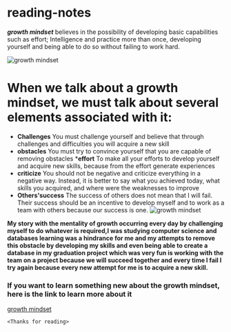 # reading-notes

***growth mindset*** believes in the possibility of developing basic capabilities such as effort; Intelligence and practice more than once, developing yourself and being able to do so without failing to work hard.

![growth mindset](https://www.iecl.com/wp-content/uploads/2017/04/growth_mindset_leadership_development.jpg)

# When we talk about a growth mindset, we must talk about several elements associated with it:
* **Challenges**
 You must challenge yourself and believe that through challenges and difficulties you will acquire a new skill
* **obstacles**
 You must try to convince yourself that you are capable of removing obstacles
 ***effort**
 To make all your efforts to develop yourself and acquire new skills, because from the effort  generate experiences
* **criticize**
 You should not be negative and criticize everything in a negative way. Instead, it is better to say what you achieved today, what skills you acquired, and where were the      weaknesses to improve
* **Others'success**
  The success of others does not mean that I will fail. Their success should be an incentive to develop myself and to work as a team with others because our success is one.
![growth mindset](https://i.ytimg.com/vi/KUWn_TJTrnU/maxresdefault.jpg)

**My story with the mentality of growth occurring every day by challenging myself to do whatever is required,I was studying computer science and  databases learning was a hindrance for me and my attempts to remove this obstacle by developing my skills and even being able to create a database in my graduation project which was very fun is working with the team on a project because we will succeed together and every time I fail I try again because every new attempt for me is to acquire a new skill.**

### If you want to learn something new about the growth mindset, here is the link to learn more about it
[growth mindset](https://www.atlassian.com/blog/inside-atlassian/growth-mindset)

`<Thanks for reading>` 
